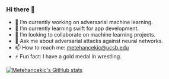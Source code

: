 ### Hi there 👋

<!--
**metehancekic/metehancekic** is a ✨ _special_ ✨ repository because its `README.md` (this file) appears on your GitHub profile.
-->
- 🔭 I’m currently working on adversarial machine learning.
- 🌱 I’m currently learning swift for app development.
- 👯 I’m looking to collaborate on machine learning projects.
- 💬 Ask me about adversarial attacks against neural networks.
- 📫 How to reach me: metehancekic@ucsb.edu
- ⚡ Fun fact: I have a gold medal in wrestling.

[![Metehancekic's GitHub stats](https://github-readme-stats.vercel.app/api?username=anuraghazra)](https://github.com/anuraghazra/github-readme-stats)


